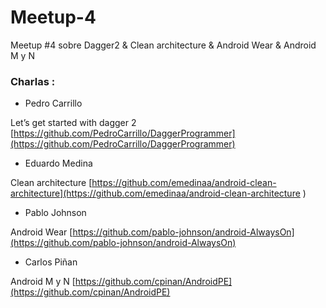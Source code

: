# Meetup-4
Meetup #4 sobre Dagger2 & Clean architecture & Android Wear & Android M y N

### Charlas :

- Pedro Carrillo

 Let’s get started with dagger 2 [https://github.com/PedroCarrillo/DaggerProgrammer](https://github.com/PedroCarrillo/DaggerProgrammer)

- Eduardo Medina 

 Clean architecture [https://github.com/emedinaa/android-clean-architecture](https://github.com/emedinaa/android-clean-architecture )
 
 
- Pablo Johnson 

 Android Wear [https://github.com/pablo-johnson/android-AlwaysOn](https://github.com/pablo-johnson/android-AlwaysOn)
 
  
- Carlos Piñan 

 Android M y N  [https://github.com/cpinan/AndroidPE](https://github.com/cpinan/AndroidPE)
